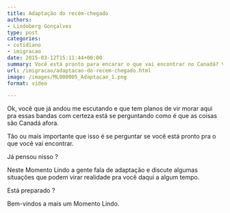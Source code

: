```yaml
---
title: Adaptação do recém-chegado
authors:
- Lindoberg Gonçalves
type: post
categories:
- cotidiano
- imigracao
date: 2015-03-12T15:11:44+00:00
summary: Você está pronto para encarar o que vai encontrar no Canadá? Você é capaz de se adaptar?
url: /imigracao/adaptacao-do-recem-chegado.html
image: /images/ML000005_Adaptacao_1.png
format: video

---
```

Ok, você que já andou me escutando e que tem planos de vir morar aqui pra essas bandas com certeza está se perguntando como é que as coisas são Canadá afora.

Tão ou mais importante que isso é se perguntar se você está pronto pra o que você vai encontrar.

Já pensou nisso ?

Neste Momento Lindo a gente fala de adaptação e discute algumas situações que podem virar realidade pra você daqui a algum tempo.

Está preparado ?

Bem-vindos a mais um Momento Lindo.